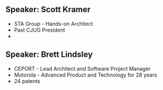 ## Speaker: Scott Kramer

* STA Group - Hands-on Architect 
* Past CJUG President
* 

## Speaker: Brett Lindsley

* CEPORT - Lead Architect and Software Project Manager
* Motorola - Advanced Product and Technology for 28 years
* 24 patents




